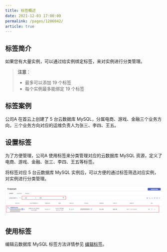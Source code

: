 ```yaml
---
title: 标签概述
date: 2021-12-03 17:00:00
permalink: /pages/1206042/
article: true
---
```



## 标签简介

如果您有大量实例，可以通过给实例绑定标签，来对实例进行分类管理。

> **注意**：
>
> - 最多可以添加 19 个标签
> - 每个实例最多能绑定 19 个标签

## 标签案例

公司A 在首云上创建了 5 台云数据库 MySQL，分属电商、游戏、金融三个业务方向，三个业务方向对应的运维负责人为张三、李四、王五。

## 设置标签

为了方便管理，公司A 使用标签来分类管理对应的云数据库 MySQL 资源，定义了电商、游戏、金融、张三、李四、王五等标签。

将标签对应 5 台云数据库 MySQL 实例后，可以方便的通过标签筛选对应实例，对实例进行分类管理。

![tag_list](./../../pic/tag_list.png)

## 使用标签

编辑云数据库 MySQL 标签方法详情参见 [编辑标签](./01.编辑标签.md)。
